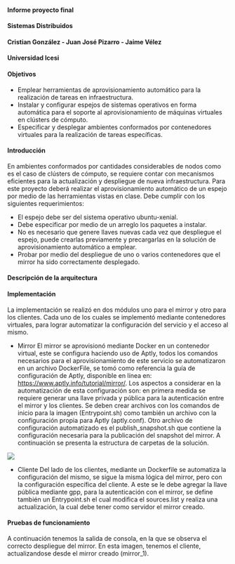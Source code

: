 #### Informe proyecto final
#### Sistemas Distribuidos
#### Cristian González - Juan José Pizarro - Jaime Vélez
#### Universidad Icesi


#### Objetivos

- Emplear herramientas de aprovisionamiento automático para la realización de tareas en
    infraestructura.
- Instalar y configurar espejos de sistemas operativos en forma automática para el
    soporte al aprovisionamiento de máquinas virtuales en clústers de cómputo.
- Especificar y desplegar ambientes conformados por contenedores virtuales para la
    realización de tareas específicas.

#### Introducción

En ambientes conformados por cantidades considerables de nodos como es el caso de clústers
de cómputo, se requiere contar con mecanismos eficientes para la actualización y despliegue
de nueva infraestructura.
Para este proyecto deberá realizar el aprovisionamiento automático de un espejo por medio de
las herramientas vistas en clase. Debe cumplir con los siguientes requerimientos:
- El espejo debe ser del sistema operativo ubuntu-xenial.
- Debe especificar por medio de un arreglo los paquetes a instalar.
- No es necesario que genere llaves nuevas cada vez que despliegue el espejo, puede crearlas previamente y precargarlas en la solución de aprovisionamiento automático a emplear.
- Probar por medio del despliegue de uno o varios contenedores que el mirror ha sido correctamente desplegado.


#### Descripción de la arquitectura


#### Implementación
La implementación se realizó en dos módulos uno para el mirror y otro para los clientes. Cada
uno de los cuales se implementó mediante contenedores virtuales, para lograr automatizar la
configuración del servicio y el acceso al mismo.

- Mirror
El mirror se aprovisionó mediante Docker en un contenedor virtual, este se configura haciendo
uso de Aptly, todos los comandos necesarios para el aprovisionamiento de este servicio se
automatizaron en un archivo DockerFile, se tomó como referencia la guía de configuración de
Aptly, disponible en línea en: https://www.aptly.info/tutorial/mirror/.
Los aspectos a considerar en la automatización de esta configuración son: en primera medida
se requiere generar una llave privada y pública para la autenticación entre el mirror y los
clientes. Se deben crear archivos con los comandos de inicio para la imagen (Entrypoint.sh)
como también un archivo con la configuración propia para Aptly (aptly.conf). Otro archivo de
configuración automatizado es el publish_snapshot.sh que contiene la configuración necesaria
para la publicación del snapshot del mirror. A continuación se presenta la estructura de
carpetas de la solución.
<img src="imagenes/tree.PNG"/>

- Cliente
Del lado de los clientes, mediante un Dockerfile se automatiza la configuración del mismo, se
sigue la misma lógica del mirror, pero con la configuración específica del cliente. A este se le
debe agregar la llave pública mediante gpp, para la autenticación con el mirror, se define también un Entrypoint.sh el cual modifica el sources.list y realiza una actualización, la cual debe
tener como servidor el mirror creado.

#### Pruebas de funcionamiento
A continuación tenemos la salida de consola, en la que se observa el correcto despliegue del
mirror.
En esta imagen, tenemos el cliente, actualizandose desde el mirror creado (mirror_1).
